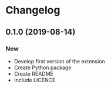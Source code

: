 # Changelog

## 0.1.0 (2019-08-14)

### New

* Develop first version of the extension
* Create Python package
* Create README
* Include LICENCE

